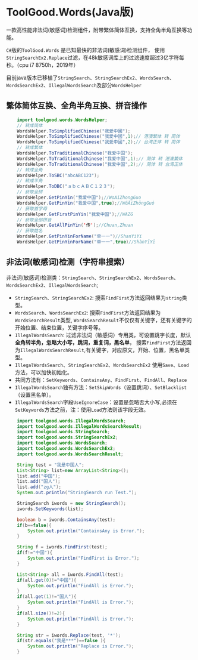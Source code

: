 ToolGood.Words(Java版)
==================
一款高性能非法词(敏感词)检测组件，附带繁体简体互换，支持全角半角互换等功能。

`C#`版的`ToolGood.Words` 是已知最快的非法词(敏感词)检测组件， 使用`StringSearchEx2.Replace`过滤，在48k敏感词库上的过滤速度超过3亿字符每秒。（cpu i7 8750h，2019年） 


目前java版本已移植了`StringSearch`、`StringSearchEx2`、`WordsSearch`、`WordsSearchEx2`、`IllegalWordsSearch`及部分`WordsHelper`


## 繁体简体互换、全角半角互换、拼音操作
``` java
    import toolgood.words.WordsHelper;
    // 转成简体
    WordsHelper.ToSimplifiedChinese("我愛中國");
    WordsHelper.ToSimplifiedChinese("我愛中國",1);// 港澳繁体 转 简体
    WordsHelper.ToSimplifiedChinese("我愛中國",2);// 台湾正体 转 简体
    // 转成繁体
    WordsHelper.ToTraditionalChinese("我爱中国");
    WordsHelper.ToTraditionalChinese("我爱中国",1);// 简体 转 港澳繁体
    WordsHelper.ToTraditionalChinese("我爱中国",2);// 简体 转 台湾正体
    // 转成全角
    WordsHelper.ToSBC("abcABC123");
    // 转成半角
    WordsHelper.ToDBC("ａｂｃＡＢＣ１２３");
    // 获取全拼
    WordsHelper.GetPinYin("我爱中国");//WoAiZhongGuo
    WordsHelper.GetPinYin("我爱中国",true);//WǒÀiZhōngGuó
    // 获取首字母
    WordsHelper.GetFirstPinYin("我爱中国");//WAZG
    // 获取全部拼音
    WordsHelper.GetAllPinYin('传');//Chuan,Zhuan
    // 获取姓名
    WordsHelper.GetPinYinForName("单一一")//ShanYiYi
    WordsHelper.GetPinYinForName("单一一",true)//ShànYīYī
```

## 非法词(敏感词)检测（字符串搜索）
非法词(敏感词)检测类：`StringSearch`、`StringSearchEx2`、`WordsSearch`、`WordsSearchEx2`、`IllegalWordsSearch`;

* `StringSearch`、`StringSearchEx2`: 搜索`FindFirst`方法返回结果为`string`类型。
* `WordsSearch`、`WordsSearchEx2`: 搜索`FindFirst`方法返回结果为`WordsSearchResult`类型,
`WordsSearchResult`不仅仅有关键字，还有关键字的开始位置、结束位置，关键字序号等。
* `IllegalWordsSearch`: 过滤非法词（敏感词）专用类，可设置跳字长度，默认**全角转半角，忽略大小写，跳词，重复词，黑名单**，
搜索`FindFirst`方法返回为`IllegalWordsSearchResult`,有关键字，对应原文，开始、位置，黑名单类型。
* `IllegalWordsSearch`、`StringSearchEx2`、`WordsSearchEx2` 使用`Save`、`Load`方法，可以加快初始化。
* 共同方法有：`SetKeywords`、`ContainsAny`、`FindFirst`、`FindAll`、`Replace`
* `IllegalWordsSearch`独有方法：`SetSkipWords`（设置跳词）、`SetBlacklist`（设置黑名单）。
* `IllegalWordsSearch`字段`UseIgnoreCase`：设置是忽略否大小写,必须在`SetKeywords`方法之前，注：使用`Load`方法则该字段无效。


``` java
	import toolgood.words.IllegalWordsSearch;
	import toolgood.words.IllegalWordsSearchResult;
	import toolgood.words.StringSearch;
	import toolgood.words.StringSearchEx2;
	import toolgood.words.WordsSearch;
	import toolgood.words.WordsSearchEx2;
	import toolgood.words.WordsSearchResult;

	String test = "我是中国人";
	List<String> list=new ArrayList<String>();
	list.add("中国");		 
	list.add("国人");
	list.add("zg人");
	System.out.println("StringSearch run Test.");

	StringSearch iwords = new StringSearch();
	iwords.SetKeywords(list);

	boolean b = iwords.ContainsAny(test);
	if(b==false){
		System.out.println("ContainsAny is Error.");
	}

	String f = iwords.FindFirst(test);
	if(f!="中国"){
		System.out.println("FindFirst is Error.");
	}

	List<String> all = iwords.FindAll(test);
	if(all.get(0)!="中国"){
		System.out.println("FindAll is Error.");
	}
	if(all.get(1)!="国人"){
		System.out.println("FindAll is Error.");
	}
	if(all.size()!=2){
		System.out.println("FindAll is Error.");
	}

	String str = iwords.Replace(test, '*');
	if(str.equals("我是***")==false ){
		System.out.println("Replace is Error.");
	}
``` 
 